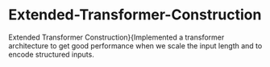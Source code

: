 # Extended-Transformer-Construction
Extended Transformer Construction}{Implemented a transformer architecture to get good performance when we scale the input length and to encode structured inputs.
